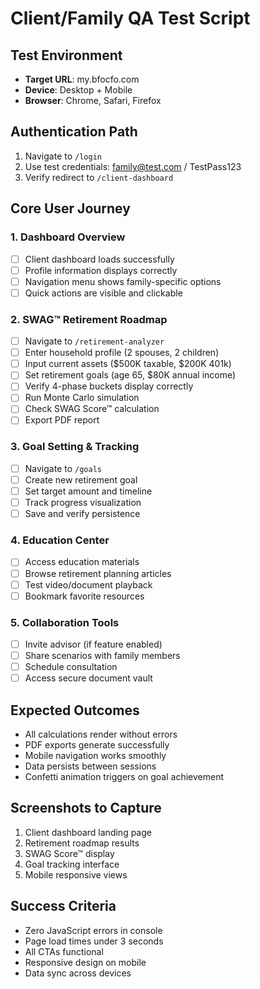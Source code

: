 # Client/Family QA Test Script

## Test Environment
- **Target URL**: my.bfocfo.com
- **Device**: Desktop + Mobile
- **Browser**: Chrome, Safari, Firefox

## Authentication Path
1. Navigate to `/login`
2. Use test credentials: family@test.com / TestPass123
3. Verify redirect to `/client-dashboard`

## Core User Journey

### 1. Dashboard Overview
- [ ] Client dashboard loads successfully
- [ ] Profile information displays correctly
- [ ] Navigation menu shows family-specific options
- [ ] Quick actions are visible and clickable

### 2. SWAG™ Retirement Roadmap
- [ ] Navigate to `/retirement-analyzer`
- [ ] Enter household profile (2 spouses, 2 children)
- [ ] Input current assets ($500K taxable, $200K 401k)
- [ ] Set retirement goals (age 65, $80K annual income)
- [ ] Verify 4-phase buckets display correctly
- [ ] Run Monte Carlo simulation
- [ ] Check SWAG Score™ calculation
- [ ] Export PDF report

### 3. Goal Setting & Tracking
- [ ] Navigate to `/goals`
- [ ] Create new retirement goal
- [ ] Set target amount and timeline
- [ ] Track progress visualization
- [ ] Save and verify persistence

### 4. Education Center
- [ ] Access education materials
- [ ] Browse retirement planning articles
- [ ] Test video/document playback
- [ ] Bookmark favorite resources

### 5. Collaboration Tools
- [ ] Invite advisor (if feature enabled)
- [ ] Share scenarios with family members
- [ ] Schedule consultation
- [ ] Access secure document vault

## Expected Outcomes
- All calculations render without errors
- PDF exports generate successfully
- Mobile navigation works smoothly
- Data persists between sessions
- Confetti animation triggers on goal achievement

## Screenshots to Capture
1. Client dashboard landing page
2. Retirement roadmap results
3. SWAG Score™ display
4. Goal tracking interface
5. Mobile responsive views

## Success Criteria
- Zero JavaScript errors in console
- Page load times under 3 seconds
- All CTAs functional
- Responsive design on mobile
- Data sync across devices